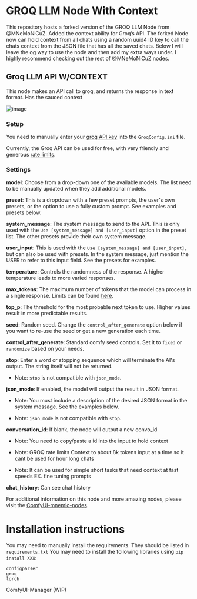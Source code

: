 # GROQ LLM Node With Context

This repository hosts a forked version of the GROQ LLM Node from @MNeMoNiCuZ. Added the context ability for Groq’s API. The forked Node now can hold context from all chats using a random uuid4 ID key to call the chats context from the JSON file that has all the saved chats. Below I will leave the og way to use the node and then add my extra ways under. I highly recommend checking out the rest of @MNeMoNiCuZ nodes. 

## Groq LLM API W/CONTEXT
This node makes an API call to groq, and returns the response in text format. Has the sauced context 

![image](https://github.com/user-attachments/assets/eac84632-39d5-45de-b2be-4cd5c3545ecc)

### Setup
You need to manually enter your [groq API key](https://console.groq.com/keys) into the `GroqConfig.ini` file.

Currently, the Groq API can be used for free, with very friendly and generous [rate limits](https://console.groq.com/docs/rate-limits).


### Settings
**model**: Choose from a drop-down one of the available models. The list need to be manually updated when they add additional models.

**preset**: This is a dropdown with a few preset prompts, the user's own presets, or the option to use a fully custom prompt. See examples and presets below.

**system_message**: The system message to send to the API. This is only used with the `Use [system_message] and [user_input]` option in the preset list. The other presets provide their own system message.

**user_input**: This is used with the `Use [system_message] and [user_input]`, but can also be used with presets. In the system message, just mention the USER to refer to this input field. See the presets for examples.

**temperature**: Controls the randomness of the response. A higher temperature leads to more varied responses.

**max_tokens**: The maximum number of tokens that the model can process in a single response. Limits can be found [here](https://console.groq.com/docs/models).

**top_p**: The threshold for the most probable next token to use. Higher values result in more predictable results.

**seed**: Random seed. Change the `control_after_generate` option below if you want to re-use the seed or get a new generation each time.

**control_after_generate**: Standard comfy seed controls. Set it to `fixed` or `randomize` based on your needs.

**stop**: Enter a word or stopping sequence which will terminate the AI's output. The string itself will not be returned.

* Note: `stop` is not compatible with `json_mode`.

**json_mode**: If enabled, the model will output the result in JSON format.

* Note: You must include a description of the desired JSON format in the system message. See the examples below.

* Note: `json_mode` is not compatible with `stop`.

**conversation_id**: If blank, the node will output a new convo_id 

* Note: You need to copy/paste a id into the input to hold context

* Note: GROQ rate limits Context to about 8k tokens input at a time so it cant be used for hour long chats

* Note: It can be used for simple short tasks that need context at fast speeds EX. fine tuning prompts

**chat_history**: Can see chat history

For additional information on this node and more amazing nodes, please visit the [ComfyUI-mnemic-nodes](https://github.com/MNeMoNiCuZ/ComfyUI-mnemic-nodes?tab=readme-ov-file#-groq-llm-api-node).

# Installation instructions

You may need to manually install the requirements. They should be listed in `requirements.txt`
You may need to install the following libraries using `pip install XXX`:
```
configparser
groq
torch
```
ComfyUI-Manager (WIP)

